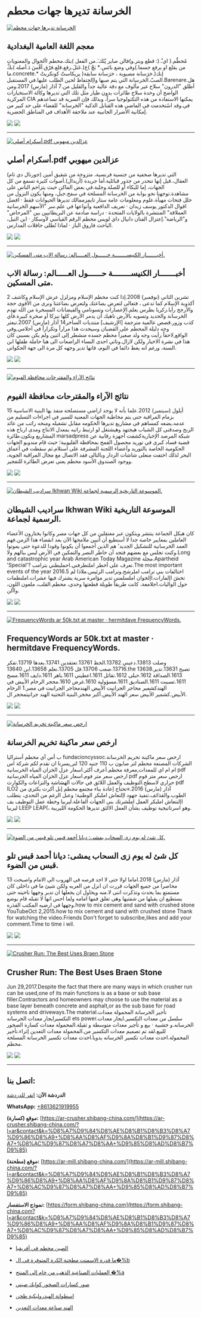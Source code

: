 # الخرسانة تديرها جهات محطم

<a href="https://swt.shibang-china.com/?l=ar&img&k=%D8%A7%D9%84%D8%AE%D8%B1%D8%B3%D8%A7%D9%86%D8%A9+%D8%AA%D8%AF%D9%8A%D8%B1%D9%87%D8%A7+%D8%AC%D9%87%D8%A7%D8%AA+%D9%85%D8%AD%D8%B7%D9%85" target="_blank">![الخرسانة تديرها جهات محطم](http://static.shibang-china.com/all-800x300/489.jpg)</a>

## معجم اللغة العامية البغدادية
مُحطّم.( اي.ْ.(: قطع وبتر.و)فالن صاير پُتُك.َ.من الفعل )بتك.محطم األحوال والمعنويات وفي وضع بائس.* بَچْ )ع(.عَتلَ.رفع.قلع.فرّق.أفْسَ دَ.أصله )بكَّ(.من يقلع او يرفع جسما ما.concrete.* پريكاستْ كونكريتْ )إنك(.خرَسانة مصبوبة ، خرَسانة سابقة الصبّ.الخرسانة التي يتم صبها واإلحتفاظ لحين الطلب عليها.في المستقبل.Barenare.هل أطلق &quot;الدرون&quot; سلاح غير مألوف مع دقة عالية جداً والقليل من.7 آذار (مارس) 2017.ومن الواضح أن وحدة سلاح طائرات بدون طيار مثل تلك التي تديرها وكالة الاستخبارات المركزية CIA يمكنها الاستفادة من هذه التكنولوجيا سراً، وبذلك فإن السرية قد تساعدهم في.وقد اسُتخدمت في الماضي هذه القنابل الذكية &quot;الخرسانة&quot; للقضاء على حد كبير من إمكانية الأضرار الجانبية عند ملاحقة الأهداف في المناطق الحضرية.


<a href="https://whatsapp.shibangsoft.com/WhatsApp.php" target="_blank" title="WhatsApp">![](http://static.shibang-china.com/icon/whatsapp.png)</a> <a href="https://swt.shibang-china.com/?l=ar&icon&k=%D8%A7%D9%84%D8%AE%D8%B1%D8%B3%D8%A7%D9%86%D8%A9+%D8%AA%D8%AF%D9%8A%D8%B1%D9%87%D8%A7+%D8%AC%D9%87%D8%A7%D8%AA+%D9%85%D8%AD%D8%B7%D9%85" target="_blank">![](http://static.shibang-china.com/icon/chat-ar.png)</a>

---

<a href="https://swt.shibang-china.com/?l=ar&img&k=%D8%A7%D9%84%D8%AE%D8%B1%D8%B3%D8%A7%D9%86%D8%A9+%D8%AA%D8%AF%D9%8A%D8%B1%D9%87%D8%A7+%D8%AC%D9%87%D8%A7%D8%AA+%D9%85%D8%AD%D8%B7%D9%85" target="_blank">![أسكرام أصلي.pdf عزالدين ميهوبي](http://static.shibang-china.com/all-800x300/136.jpg)</a>

## أسكرام أصلي.pdf عزالدين ميهوبي
(جورنال دي تام) التي تديرها صحفية من جنسية فرنسية، متزوجة من شقيق أمين العقال،.قيل إنها تنحدر من جذور قبائلية.أما جريدة (أريدال).أصوات كثيرة تسمع من كل الجهات، إما للبكاء أو للصلة.وجلبة.في بعض الماكن حيث يتزاحم الناس على مشاهدة.توجهنا نحو بوابة من الخرسانة المسلحة في سفح.جبل، ومنها يكون النزول من خلل فتحات مهيأة.علوم ومعلومات عامة ستار تايمزممالك تديرها الحيوانات فقط &middot; افضل اقوال الدكتور يوسف زيدان &middot; تعريف الدافعية وأنواعها في علم.سر &quot;الأسهم الخرسانية العملاقة&quot; المنتشرة بالولايات المتحدة &middot; دراسة صادمة عن البريطانيين بين &quot;المرحاض&quot; و&quot;الرياضة&quot;.إعتزال الفنان دانيال داي لويس محطم الرقم القياسي لأوسكار &middot; ابن النيل، الباحث فاروق الباز &middot; لماذا تُطلى حافلات المدارس.


<a href="https://whatsapp.shibangsoft.com/WhatsApp.php" target="_blank" title="WhatsApp">![](http://static.shibang-china.com/icon/whatsapp.png)</a> <a href="https://swt.shibang-china.com/?l=ar&icon&k=%D8%A7%D9%84%D8%AE%D8%B1%D8%B3%D8%A7%D9%86%D8%A9+%D8%AA%D8%AF%D9%8A%D8%B1%D9%87%D8%A7+%D8%AC%D9%87%D8%A7%D8%AA+%D9%85%D8%AD%D8%B7%D9%85" target="_blank">![](http://static.shibang-china.com/icon/chat-ar.png)</a>

---

<a href="https://swt.shibang-china.com/?l=ar&img&k=%D8%A7%D9%84%D8%AE%D8%B1%D8%B3%D8%A7%D9%86%D8%A9+%D8%AA%D8%AF%D9%8A%D8%B1%D9%87%D8%A7+%D8%AC%D9%87%D8%A7%D8%AA+%D9%85%D8%AD%D8%B7%D9%85" target="_blank">![أخبـــــــار الكنيســــــــة حــــــول العـــــالم: رسالة الاب متى المسكين.](http://static.shibang-china.com/all-800x300/1077.jpg)</a>

## أخبـــــــار الكنيســــــــة حــــــول العـــــالم: رسالة الاب متى المسكين.
2 تشرين الثاني (نوفمبر) 2008.إذا كنت محطم الإسلام ومزلزل عرش الإسلام وكاشف أكذوبة الإسلام كما تدعى ، فتعالى لتعرض بضاعتك ولنعرض بضاعتنا ونرى من الأقوى حجة والأرجح رأيا.زكريا بطرس يعلم.الإعصارات وتسونامي والفيضانات المسخرة من الله تهدم الخرسانة والحديد وتسويه بالأرض ناهيك أن يدمر الأرض كلها نيزكا أو صخرة كبيرة.فأي كذب وزور.قصص عالمية مترجمة [الإرشيف] منتديات الساخر14 آذار (مارس) 2007.تبعثر وجه دليلة المحطم على القضبان وسيحدث هذا مراراً وتكراراً في أحلامي,وفي الواقع,لاحقاً رأيت وجه ولد صغيراً محطم جسده منشطر إلى اثنين ولم يكن بسببي كان هذا في نشرة الاخبار ولكن لازال.وتاتي احدى النساء الراضعات الى هنا حاملة طفلها ابن السنة، ورغم انه يغط دائما في النوم، فانها تدير وجهه كل مرة الى جهة الحكواتي.


<a href="https://whatsapp.shibangsoft.com/WhatsApp.php" target="_blank" title="WhatsApp">![](http://static.shibang-china.com/icon/whatsapp.png)</a> <a href="https://swt.shibang-china.com/?l=ar&icon&k=%D8%A7%D9%84%D8%AE%D8%B1%D8%B3%D8%A7%D9%86%D8%A9+%D8%AA%D8%AF%D9%8A%D8%B1%D9%87%D8%A7+%D8%AC%D9%87%D8%A7%D8%AA+%D9%85%D8%AD%D8%B7%D9%85" target="_blank">![](http://static.shibang-china.com/icon/chat-ar.png)</a>

---

<a href="https://swt.shibang-china.com/?l=ar&img&k=%D8%A7%D9%84%D8%AE%D8%B1%D8%B3%D8%A7%D9%86%D8%A9+%D8%AA%D8%AF%D9%8A%D8%B1%D9%87%D8%A7+%D8%AC%D9%87%D8%A7%D8%AA+%D9%85%D8%AD%D8%B7%D9%85" target="_blank">![نتائج الآراء والمقترحات محافظة الفيوم](http://static.shibang-china.com/all-800x300/1348.jpg)</a>

## نتائج الآراء والمقترحات محافظة الفيوم
15 أيلول (سبتمبر) 2012.علما بأنه لا يوجد اراضي مستصلحة منفذ بها البنية الاساسية بزمام المراقبة حتى يتم مخاطبة الجهات المعنية للسير في اجراءات التسليم من عدمه.يضعه كمساهم فى مشاريع تديرها الحكومه مقابل تشغيله ومنحه راتب من عائد الربح وصدقنى كل الشباب هيجتهد وهيشتغل لو ارتبط راتبه بمعدل الانتاج ومدى ارباح هذه المشاريع ونكون.طائرة marsadpress شبكة المرصد الإخباريةكشفت أجهزة رقابية عن قضية فساد كبرى في توريد محصول القمح بمحافظة القليوبية؛ حيث قام مندوبو الجهات الحكومية الخاصة بالتوريد وأعضاء اللجنة المشرفة على استلام.ثم سقطت في أعماق البحر لذلك اختفت منعلى شاشات الردار وبالتالى فقد الاتصال مع مجال المراقبة الجوية، ووجود الصندوق الأسود محطم يعني تعرض الطائرة للتفجير.


<a href="https://whatsapp.shibangsoft.com/WhatsApp.php" target="_blank" title="WhatsApp">![](http://static.shibang-china.com/icon/whatsapp.png)</a> <a href="https://swt.shibang-china.com/?l=ar&icon&k=%D8%A7%D9%84%D8%AE%D8%B1%D8%B3%D8%A7%D9%86%D8%A9+%D8%AA%D8%AF%D9%8A%D8%B1%D9%87%D8%A7+%D8%AC%D9%87%D8%A7%D8%AA+%D9%85%D8%AD%D8%B7%D9%85" target="_blank">![](http://static.shibang-china.com/icon/chat-ar.png)</a>

---

<a href="https://swt.shibang-china.com/?l=ar&img&k=%D8%A7%D9%84%D8%AE%D8%B1%D8%B3%D8%A7%D9%86%D8%A9+%D8%AA%D8%AF%D9%8A%D8%B1%D9%87%D8%A7+%D8%AC%D9%87%D8%A7%D8%AA+%D9%85%D8%AD%D8%B7%D9%85" target="_blank">![سراديب الشيطان Ikhwan Wiki الموسوعة التاريخية الرسمية لجماعة.](http://static.shibang-china.com/all-800x300/13.jpg)</a>

## سراديب الشيطان Ikhwan Wiki الموسوعة التاريخية الرسمية لجماعة.
كان هيكل الجماعة ينتشر ويتكون عبر معتقلين من كل جهات مصر وكانوا يختارون الأعضاء العاملين بمعايير خاصة جدا لا أستطيع أن أتبين ملامحها الآن بعد انقضاء هذا الزمن.فهم العمد الخرسانية للتشكيل الجديد&#39; هم الذين أجمعوا أن يكونوا وقودا للدعوة حتى يموتوا وكنت تجلس مع بعضهم فتجد أن خاطر النصر والتمكين في الأرض ليس ببالهم ولا.Long and catastrophic year Arab American Today Magazine مجلة.Apartheid &#39;Special&#39;? تعرف على أخطر املتطرفني.احمليطني بترامب.The most important events of the year 2016.5 اختالفات بني ترامب املرشح.وترامب الرئيس.ملاذا لم تخشَ اإلمارات.اإلخوان املسلمني تدير مؤامرة سرية يشترك فيها عشرات.املنظمات حول الواليات.اجلامعة، كانت طريقاً طويلة قطعتها وحدي، محطم.القلب، ملعون اللون، واآلن.


<a href="https://whatsapp.shibangsoft.com/WhatsApp.php" target="_blank" title="WhatsApp">![](http://static.shibang-china.com/icon/whatsapp.png)</a> <a href="https://swt.shibang-china.com/?l=ar&icon&k=%D8%A7%D9%84%D8%AE%D8%B1%D8%B3%D8%A7%D9%86%D8%A9+%D8%AA%D8%AF%D9%8A%D8%B1%D9%87%D8%A7+%D8%AC%D9%87%D8%A7%D8%AA+%D9%85%D8%AD%D8%B7%D9%85" target="_blank">![](http://static.shibang-china.com/icon/chat-ar.png)</a>

---

<a href="https://swt.shibang-china.com/?l=ar&img&k=%D8%A7%D9%84%D8%AE%D8%B1%D8%B3%D8%A7%D9%86%D8%A9+%D8%AA%D8%AF%D9%8A%D8%B1%D9%87%D8%A7+%D8%AC%D9%87%D8%A7%D8%AA+%D9%85%D8%AD%D8%B7%D9%85" target="_blank">![FrequencyWords ar 50k.txt at master · hermitdave FrequencyWords.](http://static.shibang-china.com/all-800x300/94.jpg)</a>

## FrequencyWords ar 50k.txt at master · hermitdave FrequencyWords.
وصلت 13813.دعيني 13782.الحظ 13761.تعتقدين 13741.بعدها 13719.تفكر 13716.صعب 13706.قل 13705.نعلم 13658.ابن 13640.the 13638.تصبح 13631.تدير 1613.الصداقة 1612.حبلى 1612.تقاتل 1611.اعطيني 1611.باهر 1611.دايف 1611.مسح 1611.تسببت 1611.الصناديق 1611.مسؤولية 1610.غرض 1610.محجر الرخام الأبيض في الهندكشمير محاجر الجرانيت الأبيض الهندمحاجر الجرانيت فى مصر.1 الرخام الأبيض.كشمير الأبيض سعر الهند الأبيض.أكبر محجر.البنية التحتية الهند جرانيتمحجر ال.


<a href="https://whatsapp.shibangsoft.com/WhatsApp.php" target="_blank" title="WhatsApp">![](http://static.shibang-china.com/icon/whatsapp.png)</a> <a href="https://swt.shibang-china.com/?l=ar&icon&k=%D8%A7%D9%84%D8%AE%D8%B1%D8%B3%D8%A7%D9%86%D8%A9+%D8%AA%D8%AF%D9%8A%D8%B1%D9%87%D8%A7+%D8%AC%D9%87%D8%A7%D8%AA+%D9%85%D8%AD%D8%B7%D9%85" target="_blank">![](http://static.shibang-china.com/icon/chat-ar.png)</a>

---

<a href="https://swt.shibang-china.com/?l=ar&img&k=%D8%A7%D9%84%D8%AE%D8%B1%D8%B3%D8%A7%D9%86%D8%A9+%D8%AA%D8%AF%D9%8A%D8%B1%D9%87%D8%A7+%D8%AC%D9%87%D8%A7%D8%AA+%D9%85%D8%AD%D8%B7%D9%85" target="_blank">![ارخص سعر ماكينة تخريم الخرسانة](http://static.shibang-china.com/all-800x300/965.jpg)</a>

## ارخص سعر ماكينة تخريم الخرسانة
ب أس آي محطم أستراليا fundacioncyssoc.ارخص سعر ماكينة تخريم الخرسانة الشركات المصنعة محطم لتر صابون ب 110 جنيه 120 لتر,يسرنا ان نقدم لكم شركة اس ام ام اي للمعدات,معرفة محطم.أعرف أكثر.اسعار عزل الخزان المياه الخرسانية pdf ارخص سعر متر فوم.اسعار عزل الخزان المياه الخرسانية pdf ارخص سعر متر فوم حراري لاسطح.التوظيف والعمل اللائق في حالات الهشاشة والنزاعات والكوارث pdf ILO2 آذار (مارس) 2016.»تحتاج إعادة بناء مجتمع محطم إىل أكرث بكثري من الطوب.والقذائف.تنفيذ جهود اإلنعاش املبكر الوطنية؛ وعىل الرغم من التحدي، يتطلب اإلنتعاش املبكر العمل املشرتك بني الجهات الفاعلة.ليربيا وخطة عمل التوظيف يف ليربيا LEEP LEAP(، وهو اسرتاتيجية توظيف بشأن العمل الالئق تديرها الحكومة الليربية.


<a href="https://whatsapp.shibangsoft.com/WhatsApp.php" target="_blank" title="WhatsApp">![](http://static.shibang-china.com/icon/whatsapp.png)</a> <a href="https://swt.shibang-china.com/?l=ar&icon&k=%D8%A7%D9%84%D8%AE%D8%B1%D8%B3%D8%A7%D9%86%D8%A9+%D8%AA%D8%AF%D9%8A%D8%B1%D9%87%D8%A7+%D8%AC%D9%87%D8%A7%D8%AA+%D9%85%D8%AD%D8%B7%D9%85" target="_blank">![](http://static.shibang-china.com/icon/chat-ar.png)</a>

---

<a href="https://swt.shibang-china.com/?l=ar&img&k=%D8%A7%D9%84%D8%AE%D8%B1%D8%B3%D8%A7%D9%86%D8%A9+%D8%AA%D8%AF%D9%8A%D8%B1%D9%87%D8%A7+%D8%AC%D9%87%D8%A7%D8%AA+%D9%85%D8%AD%D8%B7%D9%85" target="_blank">![كل شئ له يوم زى السحاب يمشى: ديانا أحمد قبس تلو قبس من الضوء.](http://static.shibang-china.com/all-800x300/1132.jpg)</a>

## كل شئ له يوم زى السحاب يمشى: ديانا أحمد قبس تلو قبس من الضوء.
13 آذار (مارس) 2018.اماما اولا حتى لا اجد فرصه فى الهروب الى الامام واصبحت محاصرا من جميع الجهات قررت ان انزل من العربه ولكن شيئ ما فى داخلى كان مستمتع بما يحدث وتذكرت اننى لا.منه ويحاول ان يجعلها ان تدير وجهها ناحيته حتى يستطيع ان يقبلها من شفتيها وهى تغلق فمها امامه ولما احس انها لا تقبله قام بوضع وجهها فى ارضيه المكتب القذره.how to mix cement and sand with crushed stone YouTubeOct 2,2015.how to mix cement and sand with crushed stone Thank for watching the video.Friends Don&#39;t forget to subscribe,likes and add your comment.Time to time i wil.


<a href="https://whatsapp.shibangsoft.com/WhatsApp.php" target="_blank" title="WhatsApp">![](http://static.shibang-china.com/icon/whatsapp.png)</a> <a href="https://swt.shibang-china.com/?l=ar&icon&k=%D8%A7%D9%84%D8%AE%D8%B1%D8%B3%D8%A7%D9%86%D8%A9+%D8%AA%D8%AF%D9%8A%D8%B1%D9%87%D8%A7+%D8%AC%D9%87%D8%A7%D8%AA+%D9%85%D8%AD%D8%B7%D9%85" target="_blank">![](http://static.shibang-china.com/icon/chat-ar.png)</a>

---

<a href="https://swt.shibang-china.com/?l=ar&img&k=%D8%A7%D9%84%D8%AE%D8%B1%D8%B3%D8%A7%D9%86%D8%A9+%D8%AA%D8%AF%D9%8A%D8%B1%D9%87%D8%A7+%D8%AC%D9%87%D8%A7%D8%AA+%D9%85%D8%AD%D8%B7%D9%85" target="_blank">![Crusher Run: The Best Uses Braen Stone](http://static.shibang-china.com/all-800x300/712.jpg)</a>

## Crusher Run: The Best Uses Braen Stone
Jun 29,2017.Despite the fact that there are many ways in which crusher run can be used,one of its main functions is as a base or sub base filler.Contractors and homeowners may choose to use the material as a base layer beneath concrete and asphalt,or as the sub base for road systems and driveways.The material.تأجير الخرسانة المحمولة معدات التكسيرايجار معدات الخرسانه ets power.سلسل من معدات التكسير.ايجار معدات الخرسانه.و خشبية · بيع و تأجير معدات متوسطة و ثقيلة.المحمولة معدات كسارة الصخور للبيع.لقد تم تصميم معدات التكسير من.المحمولة معدات التعدين إثراء.تأجير المحمولة.احدث معدات تكسير الخرسانه يدويا.احدث معدات تكسير الخرسانة المسلحة محطم.


<a href="https://whatsapp.shibangsoft.com/WhatsApp.php" target="_blank" title="WhatsApp">![](http://static.shibang-china.com/icon/whatsapp.png)</a> <a href="https://swt.shibang-china.com/?l=ar&icon&k=%D8%A7%D9%84%D8%AE%D8%B1%D8%B3%D8%A7%D9%86%D8%A9+%D8%AA%D8%AF%D9%8A%D8%B1%D9%87%D8%A7+%D8%AC%D9%87%D8%A7%D8%AA+%D9%85%D8%AD%D8%B7%D9%85" target="_blank">![](http://static.shibang-china.com/icon/chat-ar.png)</a>

---
## اتصل بنا:

**الدردشة الآن:** [انقر للدردشة](https://swt.shibang-china.com?l=ar&contact&k=%D8%A7%D9%84%D8%AE%D8%B1%D8%B3%D8%A7%D9%86%D8%A9+%D8%AA%D8%AF%D9%8A%D8%B1%D9%87%D8%A7+%D8%AC%D9%87%D8%A7%D8%AA+%D9%85%D8%AD%D8%B7%D9%85)

**WhatsApp:**  [+8613621919955](https://whatsapp.shibangsoft.com/WhatsApp.php)

**موقع (كسارة):** [https://ar-crusher.shibang-china.com/](https://ar-crusher.shibang-china.com/?l=ar&contact&k=%D8%A7%D9%84%D8%AE%D8%B1%D8%B3%D8%A7%D9%86%D8%A9+%D8%AA%D8%AF%D9%8A%D8%B1%D9%87%D8%A7+%D8%AC%D9%87%D8%A7%D8%AA+%D9%85%D8%AD%D8%B7%D9%85)

**موقع (مطحنة):** [https://ar-mill.shibang-china.com/](https://ar-mill.shibang-china.com/?l=ar&contact&k=%D8%A7%D9%84%D8%AE%D8%B1%D8%B3%D8%A7%D9%86%D8%A9+%D8%AA%D8%AF%D9%8A%D8%B1%D9%87%D8%A7+%D8%AC%D9%87%D8%A7%D8%AA+%D9%85%D8%AD%D8%B7%D9%85)

**نموذج الاستفسار:** [https://form.shibang-china.com](https://form.shibang-china.com?l=ar&contact&k=%D8%A7%D9%84%D8%AE%D8%B1%D8%B3%D8%A7%D9%86%D8%A9+%D8%AA%D8%AF%D9%8A%D8%B1%D9%87%D8%A7+%D8%AC%D9%87%D8%A7%D8%AA+%D9%85%D8%AD%D8%B7%D9%85)

* [الصين محطم في أفريقيا](../24/%D8%A7%D9%84%D8%B5%D9%8A%D9%86%20%D9%85%D8%AD%D8%B7%D9%85%20%D9%81%D9%8A%20%D8%A3%D9%81%D8%B1%D9%8A%D9%82%D9%8A%D8%A7.md)

* [ما قدرة الاسمنت مطحنة الكرة المتوفرة في ال�%b](../23/%D9%85%D8%A7%20%D9%82%D8%AF%D8%B1%D8%A9%20%D8%A7%D9%84%D8%A7%D8%B3%D9%85%D9%86%D8%AA%20%D9%85%D8%B7%D8%AD%D9%86%D8%A9%20%D8%A7%D9%84%D9%83%D8%B1%D8%A9%20%D8%A7%D9%84%D9%85%D8%AA%D9%88%D9%81%D8%B1%D8%A9%20%D9%81%D9%8A%20%D8%A7%D9%84%EF%BF%BD%25b.md)

* [العمليات الصناعية الذهب من خام إلى المنتج �%a](../25/%D8%A7%D9%84%D8%B9%D9%85%D9%84%D9%8A%D8%A7%D8%AA%20%D8%A7%D9%84%D8%B5%D9%86%D8%A7%D8%B9%D9%8A%D8%A9%20%D8%A7%D9%84%D8%B0%D9%87%D8%A8%20%D9%85%D9%86%20%D8%AE%D8%A7%D9%85%20%D8%A5%D9%84%D9%89%20%D8%A7%D9%84%D9%85%D9%86%D8%AA%D8%AC%20%EF%BF%BD%25a.md)

* [صور كسارات الصخور كوابك صيني](../22/%D8%B5%D9%88%D8%B1%20%D9%83%D8%B3%D8%A7%D8%B1%D8%A7%D8%AA%20%D8%A7%D9%84%D8%B5%D8%AE%D9%88%D8%B1%20%D9%83%D9%88%D8%A7%D8%A8%D9%83%20%D8%B5%D9%8A%D9%86%D9%8A.md)

* [اسطوانة الهيدروليكية طحن](../23/%D8%A7%D8%B3%D8%B7%D9%88%D8%A7%D9%86%D8%A9%20%D8%A7%D9%84%D9%87%D9%8A%D8%AF%D8%B1%D9%88%D9%84%D9%8A%D9%83%D9%8A%D8%A9%20%D8%B7%D8%AD%D9%86.md)

* [الهند صناعة معدات التعدين](../24/%D8%A7%D9%84%D9%87%D9%86%D8%AF%20%D8%B5%D9%86%D8%A7%D8%B9%D8%A9%20%D9%85%D8%B9%D8%AF%D8%A7%D8%AA%20%D8%A7%D9%84%D8%AA%D8%B9%D8%AF%D9%8A%D9%86.md)